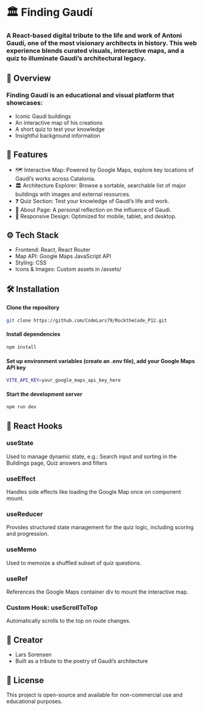 # 🏛️ Finding Gaudí
### A React-based digital tribute to the life and work of Antoni Gaudí, one of the most visionary architects in history. This web experience blends curated visuals, interactive maps, and a quiz to illuminate Gaudí’s architectural legacy.


## 📌 Overview
### Finding Gaudí is an educational and visual platform that showcases:
- Iconic Gaudí buildings
- An interactive map of his creations
- A short quiz to test your knowledge
- Insightful background information


## 🧠 Features
- 🗺️ Interactive Map: Powered by Google Maps, explore key locations of Gaudí’s works across Catalonia.
- 🏛️ Architecture Explorer: Browse a sortable, searchable list of major buildings with images and external resources.
- ❓ Quiz Section: Test your knowledge of Gaudí’s life and work.
- 📜 About Page: A personal reflection on the influence of Gaudí.
- 📱 Responsive Design: Optimized for mobile, tablet, and desktop.


## ⚙️ Tech Stack
- Frontend: React, React Router
- Map API: Google Maps JavaScript API
- Styling: CSS 
- Icons & Images: Custom assets in /assets/


## 🛠️ Installation
#### Clone the repository
  ```sh
  git clone https://github.com/CodeLars79/RocktheCode_P12.git
  ```

 #### Install dependencies
  ```sh
  npm install
  ```

#### Set up environment variables (create an .env file), add your Google Maps API key
  ```sh
  VITE_API_KEY=your_google_maps_api_key_here
  ```  

#### Start the development server
  ```sh
  npm run dev
  ```

## 🧩 React Hooks
### useState
Used to manage dynamic state, e.g.: Search input and sorting in the Buildings page, Quiz answers and filters

### useEffect
Handles side effects like loading the Google Map once on component mount.

### useReducer
Provides structured state management for the quiz logic, including scoring and progression.

### useMemo
Used to memoize a shuffled subset of quiz questions.

### useRef
References the Google Maps container div to mount the interactive map.

### Custom Hook: useScrollToTop
Automatically scrolls to the top on route changes.








## 💚 Creator
- Lars Sorensen
- Built as a tribute to the poetry of Gaudí’s architecture

## 📄 License
This project is open-source and available for non-commercial use and educational purposes.

